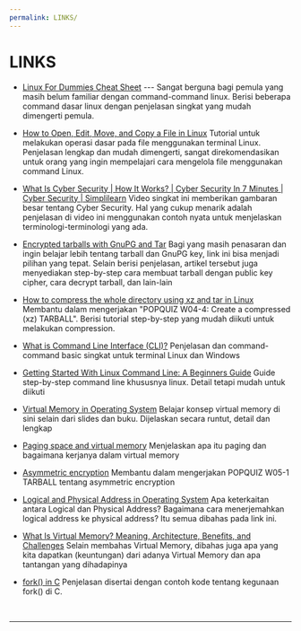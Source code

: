 ```yaml
---
permalink: LINKS/
---
```


# LINKS

* [Linux For Dummies Cheat Sheet](https://www.dummies.com/article/technology/computers/operating-systems/linux/linux-for-dummies-cheat-sheet-209505/) ---
Sangat berguna bagi pemula yang masih belum familiar dengan command-command linux. Berisi beberapa command dasar linux dengan penjelasan singkat yang mudah dimengerti pemula.

* [How to Open, Edit, Move, and Copy a File in Linux](https://www.hivelocity.net/kb/how-to-open-edit-move-and-copy-a-file-in-linux/)
Tutorial untuk melakukan operasi dasar pada file menggunakan terminal Linux. Penjelasan lengkap dan mudah dimengerti, sangat direkomendasikan untuk orang yang ingin mempelajari cara mengelola file menggunakan command Linux. 

* [What Is Cyber Security | How It Works? | Cyber Security In 7 Minutes | Cyber Security | Simplilearn](https://m.youtube.com/watch?v=inWWhr5tnEA)
Video singkat ini memberikan gambaran besar tentang Cyber Security. Hal yang cukup menarik adalah penjelasan di video ini menggunakan contoh nyata untuk menjelaskan terminologi-terminologi yang ada.

* [Encrypted tarballs with GnuPG and Tar](https://paulguerin.medium.com/encrypted-tarballs-with-gnupg-and-tar-ff040c759ed7)
Bagi yang masih penasaran dan ingin belajar lebih tentang tarball dan GnuPG key, link ini bisa menjadi pilihan yang tepat. Selain berisi penjelasan, artikel tersebut juga menyediakan step-by-step cara membuat tarball dengan public key cipher, cara decrypt tarball, dan lain-lain

* [How to compress the whole directory using xz and tar in Linux](https://www.cyberciti.biz/faq/compress-the-whole-directory-using-xz-and-tar/)
Membantu dalam mengerjakan "POPQUIZ W04-4: Create a compressed (xz) TARBALL". Berisi tutorial step-by-step yang mudah diikuti untuk melakukan compression. 

* [What is Command Line Interface (CLI)?](https://www.w3schools.com/whatis/whatis_cli.asp)
Penjelasan dan command-command basic singkat untuk terminal Linux dan Windows

* [Getting Started With Linux Command Line: A Beginners Guide](https://www.comptia.org/blog/getting-started-with-linux-command-line-a-beginners-guide)
Guide step-by-step command line khususnya linux. Detail tetapi mudah untuk diikuti

* [Virtual Memory in Operating System](https://www.geeksforgeeks.org/virtual-memory-in-operating-system/)
Belajar konsep virtual memory di sini selain dari slides dan buku. Dijelaskan secara runtut, detail dan lengkap

* [Paging space and virtual memory](https://www.ibm.com/docs/en/aix/7.2?topic=management-paging-space-virtual-memory)
Menjelaskan apa itu paging dan bagaimana kerjanya dalam virtual memory

* [Asymmetric encryption](https://cloud.google.com/kms/docs/asymmetric-encryption)
Membantu dalam mengerjakan POPQUIZ W05-1 TARBALL tentang asymmetric encryption

* [Logical and Physical Address in Operating System](https://www.geeksforgeeks.org/logical-and-physical-address-in-operating-system/)
Apa keterkaitan antara Logical dan Physical Address? Bagaimana cara menerjemahkan logical address ke physical address? Itu semua dibahas pada link ini.

* [What Is Virtual Memory? Meaning, Architecture, Benefits, and Challenges](https://www.spiceworks.com/tech/devops/articles/what-is-virtual-memory/)
Selain membahas Virtual Memory, dibahas juga apa yang kita dapatkan (keuntungan) dari adanya Virtual Memory dan apa tantangan yang dihadapinya 

* [fork() in C](https://www.geeksforgeeks.org/fork-system-call/)
Penjelasan disertai dengan contoh kode tentang kegunaan fork() di C.
<br>
<hr>
